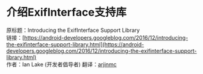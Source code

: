 # 介绍ExifInterface支持库

原标题：Introducing the ExifInterface Support Library  
链接：[https://android-developers.googleblog.com/2016/12/introducing-the-exifinterface-support-library.html](https://android-developers.googleblog.com/2016/12/introducing-the-exifinterface-support-library.html)  
作者：Ian Lake (开发者倡导者)
翻译：[arjinmc](https://github.com/arjinmc)  


